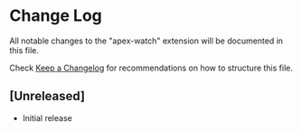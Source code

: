 # Change Log
All notable changes to the "apex-watch" extension will be documented in this file.

Check [Keep a Changelog](http://keepachangelog.com/) for recommendations on how to structure this file.

## [Unreleased]
- Initial release